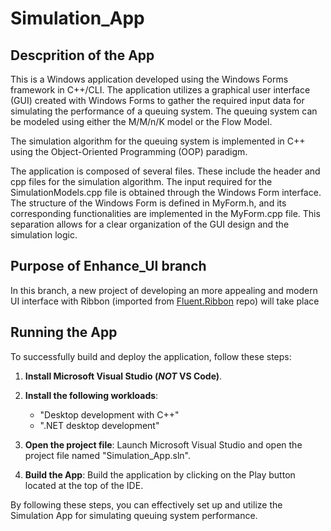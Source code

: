 # Simulation_App

## Descprition of the App
This is a Windows application developed using the Windows Forms framework in C++/CLI. The application utilizes a graphical user interface (GUI) created with Windows Forms to gather the required input data for simulating the performance of a queuing system. The queuing system can be modeled using either the M/M/n/K model or the Flow Model.

The simulation algorithm for the queuing system is implemented in C++ using the Object-Oriented Programming (OOP) paradigm.

The application is composed of several files. These include the header and cpp files for the simulation algorithm. The input required for the SimulationModels.cpp file is obtained through the Windows Form interface. The structure of the Windows Form is defined in MyForm.h, and its corresponding functionalities are implemented in the MyForm.cpp file. This separation allows for a clear organization of the GUI design and the simulation logic.
## Purpose of **Enhance_UI branch**
In this branch, a new project of developing an more appealing and modern UI interface with Ribbon (imported from [Fluent.Ribbon](https://github.com/fluentribbon/Fluent.Ribbon) repo) will take place

## Running the App

To successfully build and deploy the application, follow these steps:

1. **Install Microsoft Visual Studio (_NOT_ VS Code)**.
   
2. **Install the following workloads**:
   - "Desktop development with C++"
   - ".NET desktop development"

3. **Open the project file**:
   Launch Microsoft Visual Studio and open the project file named "Simulation_App.sln".

4. **Build the App**:
   Build the application by clicking on the Play button located at the top of the IDE.

By following these steps, you can effectively set up and utilize the Simulation App for simulating queuing system performance.

